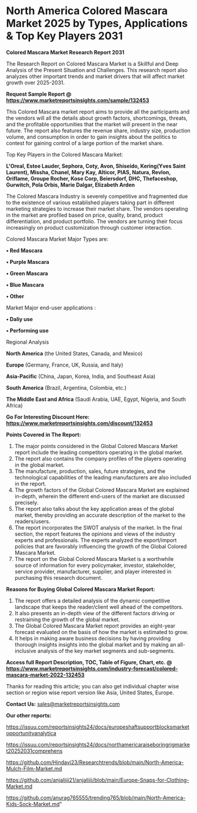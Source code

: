 # North America Colored Mascara Market 2025 by Types, Applications & Top Key Players 2031

<strong>Colored Mascara Market Research Report 2031</strong>

The Research Report on Colored Mascara Market is a Skillful and Deep Analysis of the Present Situation and Challenges. This research report also analyzes other important trends and market drivers that will affect market growth over 2025-2031.

<strong>Request Sample Report @ <a href=https://www.marketreportsinsights.com/sample/132453>https://www.marketreportsinsights.com/sample/132453</a></strong>

This Colored Mascara market report aims to provide all the participants and the vendors will all the details about growth factors, shortcomings, threats, and the profitable opportunities that the market will present in the near future. The report also features the revenue share, industry size, production volume, and consumption in order to gain insights about the politics to contest for gaining control of a large portion of the market share.

Top Key Players in the Colored Mascara Market:

<strong>L'Oreal, Estee Lauder, Sephora, Coty, Avon, Shiseido, Kering(Yves Saint Laurent), Missha, Chanel, Mary Kay, Alticor, PIAS, Natura, Revlon, Oriflame, Groupe Rocher, Kose Corp, Beiersdorf, DHC, Thefaceshop, Gurwitch, Pola Orbis, Marie Dalgar, Elizabeth Arden</strong>

The Colored Mascara Industry is severely competitive and fragmented due to the existence of various established players taking part in different marketing strategies to increase their market share. The vendors operating in the market are profiled based on price, quality, brand, product differentiation, and product portfolio. The vendors are turning their focus increasingly on product customization through customer interaction.

Colored Mascara Market Major Types are:

<strong>• Red Mascara

• Purple Mascara

• Green Mascara

• Blue Mascara

• Other</strong>

Market Major end-user applications :

<strong>• Daliy use

• Performing use</strong>

Regional Analysis

</u><strong><b>North America</b></strong> (the United States, Canada, and Mexico)

<strong><b>Europe </b></strong>(Germany, France, UK, Russia, and Italy)

<strong><b>Asia-Pacific</b></strong> (China, Japan, Korea, India, and Southeast Asia)

<strong><b>South America</b></strong> (Brazil, Argentina, Colombia, etc.)

<strong><b>The Middle East and Africa</b></strong> (Saudi Arabia, UAE, Egypt, Nigeria, and South Africa)

<strong>Go For Interesting Discount Here: <a href=https://www.marketreportsinsights.com/discount/132453>https://www.marketreportsinsights.com/discount/132453</a></strong>

<strong>Points Covered in The Report:</strong>
<ol>
  <li>The major points considered in the Global Colored Mascara Market report include the leading competitors operating in the global market.</li>
  <li>The report also contains the company profiles of the players operating in the global market.</li>
  <li>The manufacture, production, sales, future strategies, and the technological capabilities of the leading manufacturers are also included in the report.</li>
  <li>The growth factors of the Global Colored Mascara Market are explained in-depth, wherein the different end-users of the market are discussed precisely.</li>
  <li>The report also talks about the key application areas of the global market, thereby providing an accurate description of the market to the readers/users.</li>
  <li>The report incorporates the SWOT analysis of the market. In the final section, the report features the opinions and views of the industry experts and professionals. The experts analyzed the export/import policies that are favorably influencing the growth of the Global Colored Mascara Market.</li>
  <li>The report on the Global Colored Mascara Market is a worthwhile source of information for every policymaker, investor, stakeholder, service provider, manufacturer, supplier, and player interested in purchasing this research document.</li>
</ol>
<strong>Reasons for Buying Global Colored Mascara Market Report:</strong>

<ol>
  <li>The report offers a detailed analysis of the dynamic competitive landscape that keeps the reader/client well ahead of the competitors.</li>
  <li>It also presents an in-depth view of the different factors driving or restraining the growth of the global market.</li>
  <li>The Global Colored Mascara Market report provides an eight-year forecast evaluated on the basis of how the market is estimated to grow.</li>
  <li>It helps in making aware business decisions by having providing thorough insights insights into the global market and by making an all-inclusive analysis of the key market segments and sub-segments.</li>
</ol>
<strong>Access full Report Description, TOC, Table of Figure, Chart, etc. @ <a href=https://www.marketreportsinsights.com/industry-forecast/colored-mascara-market-2022-132453>https://www.marketreportsinsights.com/industry-forecast/colored-mascara-market-2022-132453</a></strong>


Thanks for reading this article; you can also get individual chapter wise section or region wise report version like Asia, United States, Europe.

<strong>Contact Us:</strong>
sales@marketreportsinsights.com

<strong>Our other reports:</strong>

<a href=https://issuu.com/reportsinsights24/docs/europeshaftsupportblocksmarketopportunityanalytica>https://issuu.com/reportsinsights24/docs/europeshaftsupportblocksmarketopportunityanalytica</a>

<a href=https://issuu.com/reportsinsights24/docs/northamericaraiseboringrigmarket20252031comprehens>https://issuu.com/reportsinsights24/docs/northamericaraiseboringrigmarket20252031comprehens</a>

<a href=https://github.com/Hindavi23/Researchtrends/blob/main/North-America-Mulch-Film-Market.md>https://github.com/Hindavi23/Researchtrends/blob/main/North-America-Mulch-Film-Market.md</a>

<a href=https://github.com/anjaliiii21/anjaliiii/blob/main/Europe-Snaps-for-Clothing-Market.md>https://github.com/anjaliiii21/anjaliiii/blob/main/Europe-Snaps-for-Clothing-Market.md</a>

<a href=https://github.com/anurag765555/trending765/blob/main/North-America-Kids-Sock-Market.md>https://github.com/anurag765555/trending765/blob/main/North-America-Kids-Sock-Market.md</a>"
